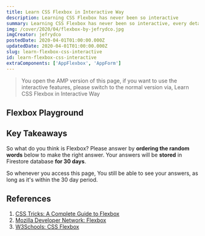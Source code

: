 ```yaml
---
title: Learn CSS Flexbox in Interactive Way
description: Learning CSS Flexbox has never been so interactive
summary: Learning CSS Flexbox has never been so interactive, every detail of Flexbox properties can be played with full flexibility. Learn for yourself and find the answers yourself.
img: /cover/2020/04/flexbox-by-jefrydco.jpg
imgCreator: jefrydco
postedDate: 2020-04-01T01:00:00.000Z
updatedDate: 2020-04-01T01:00:00.000Z
slug: learn-flexbox-css-interactive
id: learn-flexbox-css-interactive
extraComponents: ['AppFlexbox', 'AppForm']
---
```


<blockquote v-if="$route.name.includes('amp')">
  <p>You open the AMP version of this page, if you want to use the interactive features, please switch to the normal version via, <app-locale-path-link :to="{ name: 'blog-slug', params: { slug: 'learn-flexbox-css-interactive' } }">Learn CSS Flexbox in Interactive Way</app-locale-path-link></p>
</blockquote>

## Flexbox Playground

<app-flexbox></app-flexbox>

## Key Takeaways

So what do you think is Flexbox? Please answer by **ordering the random words** below to make the right answer. Your answers will be **stored** in Firestore database **for 30 days**.

So whenever you access this page, You still be able to see your answers, as long as it's within the 30 day period.

<app-form></app-form>

## References
1. [CSS Tricks: A Complete Guide to Flexbox](https://css-tricks.com/snippets/css/a-guide-to-flexbox/)
2. [Mozilla Developer Network: Flexbox](https://developer.mozilla.org/en-US/docs/Learn/CSS/CSS_layout/Flexbox)
3. [W3Schools: CSS Flexbox](https://www.w3schools.com/css/css3_flexbox.asp)